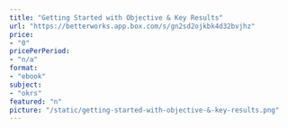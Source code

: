 ```yaml
---
title: "Getting Started with Objective & Key Results"
url: "https://betterworks.app.box.com/s/gn2sd2ojkbk4d32bvjhz"
price: 
- "0"
pricePerPeriod: 
- "n/a"
format: 
- "ebook"
subject: 
- "okrs"
featured: "n"
picture: "/static/getting-started-with-objective-&-key-results.png"
---
```

